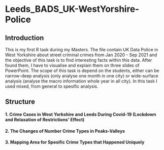 # Leeds_BADS_UK-WestYorshire-Police

## Introduction

This is my first R task during my Masters. The file contain UK Data Police in West Yorkshire about street criminal crimes from Jan 2020 - Sep 2021 and the objective of this task is to find interesting facts within this data. After found them, I have to visualise and explain them on three slides of PowerPoint. The scope of this task is depend on the students, either can be narrow-deep analysis (only analyse one month in one city) or wide-surface analysis (analyse the macro information whole year in all city). In this task I used mixed, from general to spesific analysis.


## Structure

#### 1. Crime Cases in  West Yorkshire and Leeds During Covid-19 (Lockdown and Relaxation of Restrictions' Effect)
#### 2. The Changes of Number Crime Types in Peaks-Valleys
#### 3. Mapping Area for Spesific Crime Types that Happened Uniquely
